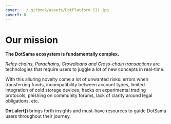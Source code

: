 ```yaml
---
cover: ../.gitbook/assets/DotPlatform (1).jpg
coverY: 0
---
```


# Our mission

**The DotSama ecosystem is fundamentally complex.**&#x20;

_Relay chains, Parachains, Crowdloans and Cross-chain transactions_ are technologies that require users to juggle a lot of new concepts in real-time.

With this alluring novelty come a lot of unwanted risks: errors when transferring funds, incompatibility between account types, limited integration of cold storage devices, hacks on experimental trading protocols, phishing on community forums, lack of clarity around legal obligations, etc.

**Dot.alert()** brings forth insights and must-have resources to guide DotSama users throughout their journey.

